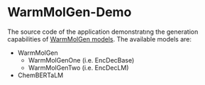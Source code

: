 # WarmMolGen-Demo

The source code of the application demonstratıng the generation capabilities of [WarmMolGen models](https://doi.org/10.1093/bioinformatics/btac482). 
The available models are:

* WarmMolGen
  - WarmMolGenOne (i.e. EncDecBase)
  - WarmMolGenTwo (i.e. EncDecLM)
* ChemBERTaLM

